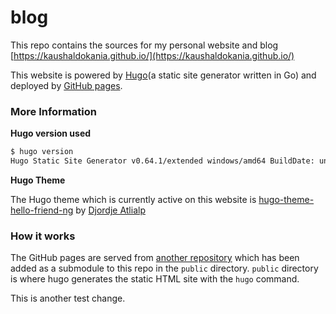 # blog

This repo contains the sources for my personal website and blog [https://kaushaldokania.github.io/](https://kaushaldokania.github.io/)

This website is powered by [Hugo](https://gohugo.io/)(a static site generator written in Go) and deployed by [GitHub pages](https://pages.github.com/).

### More Information

**Hugo version used**
```bash
$ hugo version
Hugo Static Site Generator v0.64.1/extended windows/amd64 BuildDate: unknown

```

**Hugo Theme**

The Hugo theme which is currently active on this website is [hugo-theme-hello-friend-ng](https://github.com/rhazdon/hugo-theme-hello-friend-ng) by [Djordje Atlialp](https://github.com/rhazdon)

### How it works

The GitHub pages are served from [another repository](https://github.com/KaushalDokania/kaushaldokania.github.io) which has been added as a submodule to this repo in the `public` directory. `public` directory is where hugo generates the static HTML site with the `hugo` command.

This is another test change.